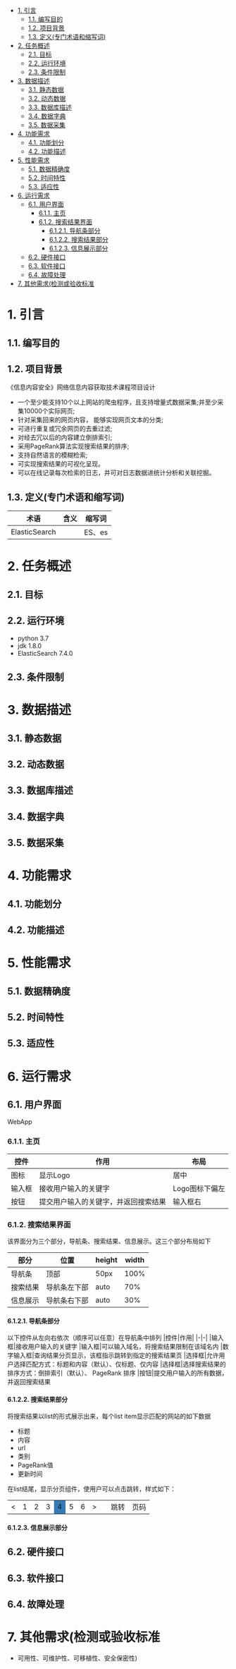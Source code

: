 <!-- TOC -->

- [1. 引言](#1-引言)
    - [1.1. 编写目的](#11-编写目的)
    - [1.2. 项目背景](#12-项目背景)
    - [1.3. 定义(专门术语和缩写词)](#13-定义专门术语和缩写词)
- [2. 任务概述](#2-任务概述)
    - [2.1. 目标](#21-目标)
    - [2.2. 运行环境](#22-运行环境)
    - [2.3. 条件限制](#23-条件限制)
- [3. 数据描述](#3-数据描述)
    - [3.1. 静态数据](#31-静态数据)
    - [3.2. 动态数据](#32-动态数据)
    - [3.3. 数据库描述](#33-数据库描述)
    - [3.4. 数据字典](#34-数据字典)
    - [3.5. 数据采集](#35-数据采集)
- [4. 功能需求](#4-功能需求)
    - [4.1. 功能划分](#41-功能划分)
    - [4.2. 功能描述](#42-功能描述)
- [5. 性能需求](#5-性能需求)
    - [5.1. 数据精确度](#51-数据精确度)
    - [5.2. 时间特性](#52-时间特性)
    - [5.3. 适应性](#53-适应性)
- [6. 运行需求](#6-运行需求)
    - [6.1. 用户界面](#61-用户界面)
        - [6.1.1. 主页](#611-主页)
        - [6.1.2. 搜索结果界面](#612-搜索结果界面)
            - [6.1.2.1. 导航条部分](#6121-导航条部分)
            - [6.1.2.2. 搜索结果部分](#6122-搜索结果部分)
            - [6.1.2.3. 信息展示部分](#6123-信息展示部分)
    - [6.2. 硬件接口](#62-硬件接口)
    - [6.3. 软件接口](#63-软件接口)
    - [6.4. 故障处理](#64-故障处理)
- [7. 其他需求(检测或验收标准](#7-其他需求检测或验收标准)

<!-- /TOC -->
# 1. 引言
## 1.1. 编写目的
## 1.2. 项目背景
《信息内容安全》网络信息内容获取技术课程项目设计
- 一个至少能支持10个以上网站的爬虫程序，且支持增量式数据采集;并至少采集10000个实际网页;
- 针对采集回来的网页内容， 能够实现网页文本的分类;
- 可进行重复或冗余网页的去重过滤;
- 对经去冗以后的内容建立倒排索引;
- 采用PageRank算法实现搜索结果的排序;
- 支持自然语言的模糊检索;
- 可实现搜索结果的可视化呈现。
- 可以在线记录每次检索的日志，井可对日志数据进统计分析和关联挖掘。
## 1.3. 定义(专门术语和缩写词)
|术语|含义|缩写词|
|-|-|-|
|ElasticSearch||ES、es|

# 2. 任务概述
## 2.1. 目标
## 2.2. 运行环境
- python 3.7
- jdk 1.8.0
- ElasticSearch 7.4.0
## 2.3. 条件限制
# 3. 数据描述
## 3.1. 静态数据
## 3.2. 动态数据
## 3.3. 数据库描述
## 3.4. 数据字典
## 3.5. 数据采集
# 4. 功能需求
## 4.1. 功能划分
## 4.2. 功能描述
# 5. 性能需求
## 5.1. 数据精确度
## 5.2. 时间特性
## 5.3. 适应性
# 6. 运行需求
## 6.1. 用户界面
WebApp
### 6.1.1. 主页

|控件|作用|布局|
|-|-|-|
|图标|显示Logo|居中|
|输入框|接收用户输入的关键字|Logo图标下偏左
|按钮|提交用户输入的关键字，并返回搜索结果|输入框右|

### 6.1.2. 搜索结果界面
该界面分为三个部分，导航条、搜索结果、信息展示。这三个部分布局如下

|部分|位置|height|width|
|-|-|-|-|
|导航条|顶部|50px|100%|
|搜索结果|导航条左下部|auto|70%|
|信息展示|导航条右下部|auto|30%|

#### 6.1.2.1. 导航条部分

以下控件从左向右依次（顺序可以任意）在导航条中排列
|控件|作用|
|-|-|
|输入框|接收用户输入的关键字
|输入框|可以输入域名，将搜索结果限制在该域名内
|数字输入框|查询结果分页显示，该框指示跳转到指定的搜索结果页
|选择框|允许用户选择匹配方式：标题和内容（默认）、仅标题、仅内容
|选择框|选择搜索结果的排序方式：倒排索引（默认）、 PageRank 排序
|按钮|提交用户输入的所有数据，并返回搜索结果

#### 6.1.2.2. 搜索结果部分

将搜索结果以list的形式展示出来，每个list item显示匹配的网站的如下数据
- 标题
- 内容
- url
- 类别
- PageRank值
- 更新时间

在list结尾，显示分页组件，使用户可以点击跳转，样式如下：
<table >
    <tr>
        <td><</td>
        <td>1</td>
        <td>2</td>
        <td>3</td>
        <td style="background-color:#337ab7;">4</td>
        <td>5</td>
        <td>6</td>
        <td>></td>
        <td></td>
        <td>跳转</td>
        <td>页码</td>
    </tr>
</table>

#### 6.1.2.3. 信息展示部分
## 6.2. 硬件接口
## 6.3. 软件接口
## 6.4. 故障处理
# 7. 其他需求(检测或验收标准
- 可用性、可维护性、可移植性、安全保密性)